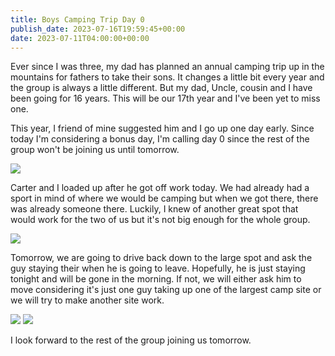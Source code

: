 ```yaml
---
title: Boys Camping Trip Day 0
publish_date: 2023-07-16T19:59:45+00:00
date: 2023-07-11T04:00:00+00:00
---
```


Ever since I was three, my dad has planned an annual camping trip up in the mountains for fathers to take their sons. It changes a little bit every year and the group is always a little different. But my dad, Uncle, cousin and I have been going for 16 years. This will be our 17th year and I've been yet to miss one.

This year, I friend of mine suggested him and I go up one day early. Since today I'm considering a bonus day, I'm calling day 0 since the rest of the group won't be joining us until tomorrow.

![](https://static.lukebouch.com/posts/2023-boys-camping-trip-day-00/luke-and-carter-getting-ready-to-leave.jpg)

Carter and I loaded up after he got off work today. We had already had a sport in mind of where we would be camping but when we got there, there was already someone there. Luckily, I knew of another great spot that would work for the two of us but it's not big enough for the whole group.

![](https://static.lukebouch.com/posts/2023-boys-camping-trip-day-00/arriving-at-the-campsite.jpg)

Tomorrow, we are going to drive back down to the large spot and ask the guy staying their when he is going to leave. Hopefully, he is just staying tonight and will be gone in the morning. If not, we will either ask him to move considering it's just one guy taking up one of the largest camp site or we will try to make another site work.

![](https://static.lukebouch.com/posts/2023-boys-camping-trip-day-00/carter-cooking-at-the-campsite.jpg)
![](https://static.lukebouch.com/posts/2023-boys-camping-trip-day-00/fire.jpg)

I look forward to the rest of the group joining us tomorrow.
